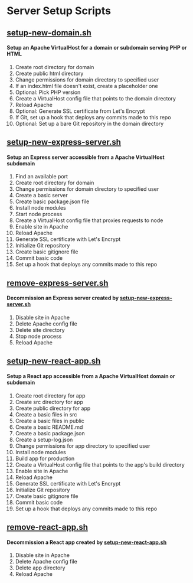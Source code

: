 # Server Setup Scripts

## [setup-new-domain.sh](https://github.com/leomancini/server-setup-scripts/blob/main/setup-new-domain.sh)
#### Setup an Apache VirtualHost for a domain or subdomain serving PHP or HTML

1. Create root directory for domain
2. Create public html directory
3. Change permissions for domain directory to specified user
4. If an index.html file doesn't exist, create a placeholder one
5. Optional: Pick PHP version
6. Create a VirtualHost config file that points to the domain directory
7. Reload Apache
8. Optional: Generate SSL certificate from Let's Encrypt
9. If Git, set up a hook that deploys any commits made to this repo 
10. Optional: Set up a bare Git repository in the domain directory

## [setup-new-express-server.sh](https://github.com/leomancini/server-setup-scripts/blob/main/setup-new-express-server.sh)
#### Setup an Express server accessible from a Apache VirtualHost subdomain

1. Find an available port
2. Create root directory for domain
3. Change permissions for domain directory to specified user
4. Create a basic server
5. Create basic package.json file
6. Install node modules
7. Start node process
8. Create a VirtualHost config file that proxies requests to node
9. Enable site in Apache
10. Reload Apache
11. Generate SSL certificate with Let's Encrypt
12. Initialize Git repository
13. Create basic gitignore file
14. Commit basic code
15. Set up a hook that deploys any commits made to this repo

## [remove-express-server.sh](https://github.com/leomancini/server-setup-scripts/blob/main/remove-express-server.sh)
#### Decommission an Express server created by [setup-new-express-server.sh](https://github.com/leomancini/server-setup-scripts/blob/main/setup-new-express-server.sh)

1. Disable site in Apache
2. Delete Apache config file
3. Delete site directory
4. Stop node process
5. Reload Apache

## [setup-new-react-app.sh](https://github.com/leomancini/server-setup-scripts/blob/main/setup-new-react-app.sh)
#### Setup a React app accessible from a Apache VirtualHost domain or subdomain

1. Create root directory for app
2. Create src directory for app
3. Create public directory for app
4. Create a basic files in src
4. Create a basic files in public
5. Create a basic README.md
6. Create a basic package.json
7. Create a setup-log.json
8. Change permissions for app directory to specified user
9. Install node modules
10. Build app for production
11. Create a VirtualHost config file that points to the app's build directory
12. Enable site in Apache
13. Reload Apache
14. Generate SSL certificate with Let's Encrypt
15. Initialize Git repository
16. Create basic gitignore file
17. Commit basic code
18. Set up a hook that deploys any commits made to this repo 

    
## [remove-react-app.sh](https://github.com/leomancini/server-setup-scripts/blob/main/remove-react-app.sh)
#### Decommission a React app created by [setup-new-react-app.sh](https://github.com/leomancini/server-setup-scripts/blob/main/setup-new-react-app.sh)

1. Disable site in Apache
2. Delete Apache config file
3. Delete app directory
5. Reload Apache
